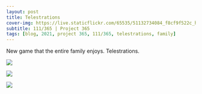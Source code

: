 ```yaml
---
layout: post
title: Telestrations
cover-img: https://live.staticflickr.com/65535/51132734084_f8cf9f522c_h.jpg
subtitle: 111/365 | Project 365
tags: [blog, 2021, project 365, 111/365, telestrations, family]
---
```

<style>
  .intro-header.big-img {
    background-position:center 
  }
</style>
New game that the entire family enjoys. Telestrations.
<p class="post-img-wrap">
  <img src="https://live.staticflickr.com/65535/51132734084_f8cf9f522c_h.jpg">
</p>
<p class="post-img-wrap">
  <img src="https://live.staticflickr.com/65535/51132734039_f8735ac832_h.jpg">
</p>
<p class="post-img-wrap">
  <img src="https://live.staticflickr.com/65535/51133068895_32d4847158_h.jpg">
</p>
